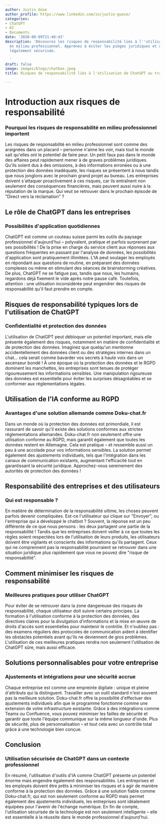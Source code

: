 ```yaml
---
author: Justin Güse
author_profile: https://www.linkedin.com/in/justin-guese/
categories:
- ChatGPT
- KI
- Documents
date: '2020-09-09T21:48:43'
description: 'Découvrez les risques de responsabilité liés à l''utilisation de ChatGPT
  en milieu professionnel. Apprenez à éviter les pièges juridiques et à agir de manière
  légalement sécurisée.

  '
draft: false
image: images/blogs/chatbox.jpeg
title: Risques de responsabilité liés à l'utilisation de ChatGPT au travail

---
```

# Introduction aux risques de responsabilité

### Pourquoi les risques de responsabilité en milieu professionnel importent

Les risques de responsabilité en milieu professionnel sont comme des araignées dans un placard – personne n'aime les voir, mais tout le monde sait qu'elles ont le potentiel de faire peur. Un petit faux pas dans le monde des affaires peut rapidement mener à de graves problèmes juridiques. Qu'ils soient dus à des omissions, à des informations erronées ou à une protection des données inadéquate, les risques se présentent à nous tandis que nous jonglons avec le prochain grand projet au bureau. Les entreprises doivent s'attaquer proactivement à ces risques, car ils entraînent non seulement des conséquences financières, mais peuvent aussi nuire à la réputation de la marque. Qui veut se retrouver dans le prochain épisode de "Direct vers la réclamation" ?

## Le rôle de ChatGPT dans les entreprises

### Possibilités d'application quotidiennes

ChatGPT est comme un couteau suisse parmi les outils du paysage professionnel d'aujourd'hui – polyvalent, pratique et parfois surprenant par ses possibilités ! De la prise en charge du service client aux réponses aux questions fréquentes en passant par l'analyse de données, les possibilités d'application sont pratiquement illimitées. L'IA peut soulager les employés en répondant aux questions de routine, en préparant des données complexes ou même en stimulant des séances de brainstorming créatives. De plus, ChatGPT ne se fatigue pas, tandis que nous, les humains, regardons déjà fixement le vide après notre pause café. Toutefois, attention : une utilisation inconsidérée peut engendrer des risques de responsabilité qu'il faut prendre en compte.

## Risques de responsabilité typiques lors de l'utilisation de ChatGPT

### Confidentialité et protection des données

L'utilisation de ChatGPT peut débloquer un potentiel important, mais elle présente également des risques, notamment en matière de confidentialité et de protection des données. Imaginez que quelqu'un mentionne accidentellement des données client ou des stratégies internes dans un chat… cela serait comme bavarder vos secrets à haute voix dans un ascenseur bondé ! À une époque où la protection des données et le RGPD dominent les manchettes, les entreprises sont tenues de protéger rigoureusement les informations sensibles. Une manipulation rigoureuse des données est essentielle pour éviter les surprises désagréables et se conformer aux réglementations légales.

## Utilisation de l'IA conforme au RGPD

### Avantages d'une solution allemande comme Doku-chat.fr

Dans un monde où la protection des données est primordiale, il est rassurant de savoir qu'il existe des solutions conformes aux strictes réglementations allemandes. Doku-chat.fr non seulement offre une utilisation conforme au RGPD, mais garantit également que toutes les données restent en Allemagne. Cela est pratique – et ressemble aussi un peu à une accolade pour vos informations sensibles. La solution permet également des ajustements individuels, tels que l'intégration dans les canaux de communication existants, augmentant l'efficacité tout en garantissant la sécurité juridique.  Approchez-vous sereinement des autorités de protection des données !

## Responsabilité des entreprises et des utilisateurs

### Qui est responsable ?

En matière de détermination de la responsabilité ultime, les choses peuvent parfois devenir compliquées. Est-ce l'utilisateur qui clique sur "Envoyer", ou l'entreprise qui a développé le chatbot ? Souvent, la réponse est un peu différente de ce que nous pensons : les deux partagent une partie de la responsabilité ! Tandis que les entreprises doivent veiller à ce que toutes les règles soient respectées lors de l'utilisation de leurs produits, les utilisateurs doivent être vigilants et conscients des informations qu'ils partagent. Ceux qui ne comprennent pas la responsabilité pourraient se retrouver dans une situation juridique plus rapidement que vous ne pouvez dire "risque de responsabilité".

## Comment minimiser les risques de responsabilité

### Meilleures pratiques pour utiliser ChatGPT

Pour éviter de se retrouver dans la zone dangereuse des risques de responsabilité, chaque utilisateur doit suivre certains principes. La formation à l'utilisation conforme à la protection des données, des directives claires pour la divulgation d'informations et la mise en œuvre de droits d'accès sont essentielles pour maintenir le contrôle. Et n'oubliez pas : des examens réguliers des protocoles de communication aident à identifier les obstacles potentiels avant qu'ils ne deviennent de gros problèmes. L'utilisation de ces meilleures pratiques rendra non seulement l'utilisation de ChatGPT sûre, mais aussi efficace.

## Solutions personnalisables pour votre entreprise

### Ajustements et intégrations pour une sécurité accrue

Chaque entreprise est comme une empreinte digitale : unique et pleine d'attributs qui la distinguent. Travailler avec un outil standard n'est souvent pas la meilleure solution. Doku-chat.fr offre la possibilité d'effectuer des ajustements individuels afin que le programme fonctionne comme une extension de votre infrastructure existante. Grâce à des intégrations comme Teams ou Confluence, vous pouvez minimiser les failles de sécurité et garantir que toute l'équipe communique sur la même longueur d'onde. Plus de sécurité, plus de personnalisation – et tout cela avec un contrôle total grâce à une technologie bien conçue.

## Conclusion

### Utilisation sécurisée de ChatGPT dans un contexte professionnel

En résumé, l'utilisation d'outils d'IA comme ChatGPT présente un potentiel énorme mais engendre également des responsabilités. Les entreprises et les employés doivent être prêts à minimiser les risques et à agir de manière conforme à la protection des données. Grâce à une solution fiable comme Doku-chat.fr, qui est non seulement conforme au RGPD mais permet également des ajustements individuels, les entreprises sont idéalement équipées pour l'avenir de l'échange numérique. En fin de compte, l'utilisation sécurisée de la technologie est non seulement intelligente – elle est essentielle à la réussite dans le monde professionnel d'aujourd'hui.
